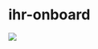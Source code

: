 # ihr-onboard
![](https://images.squarespace-cdn.com/content/54becebee4b05d09416fe7e4/1475275331705-8FDQGJ5FT59H9GOY4HT0/share_200x200.jpg?content-type=image%2Fjpeg)
